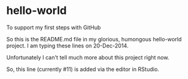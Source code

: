 hello-world
===========

To support my first steps with GitHub

So this is the README.md file in my glorious, humongous hello-world project.
I am typing these lines on 20-Dec-2014.

Unfortunately I can't tell much more about this project right now.

So, this line (currently #11) is added via the editor in RStudio.
